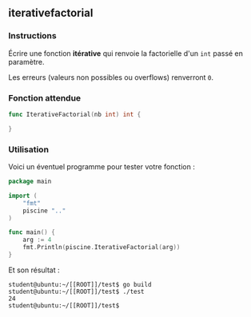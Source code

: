 ## iterativefactorial

### Instructions

Écrire une fonction **itérative** qui renvoie la factorielle d'un `int` passé en paramètre.

Les erreurs (valeurs non possibles ou overflows) renverront `0`.

### Fonction attendue

```go
func IterativeFactorial(nb int) int {

}
```

### Utilisation

Voici un éventuel programme pour tester votre fonction :

```go
package main

import (
	"fmt"
	piscine ".."
)

func main() {
	arg := 4
	fmt.Println(piscine.IterativeFactorial(arg))
}
```

Et son résultat :

```console
student@ubuntu:~/[[ROOT]]/test$ go build
student@ubuntu:~/[[ROOT]]/test$ ./test
24
student@ubuntu:~/[[ROOT]]/test$
```
